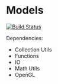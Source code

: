 # Models
[![Build Status](https://travis-ci.org/Androbin/Models.svg?branch=master)](https://travis-ci.org/Androbin/Models)

Dependencies:
 - Collection Utils
 - Functions
 - IO
 - Math Utils
 - OpenGL
